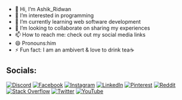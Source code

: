 - 👋 Hi, I’m Ashik_Ridwan
- 👀 I’m interested in programming
- 🌱 I’m currently learning web software development
- 💞️ I’m looking to collaborate on sharing my experiences
- 📫 How to reach me: check out my social media links
- 😄 Pronouns:him
- ⚡ Fun fact: I am an ambivert & love to drink tea☕


## Socials:

[![Discord](https://img.shields.io/badge/Discord-7289DA?style=for-the-badge&logo=discord&logoColor=white)](https://discord.com)
[![Facebook](https://img.shields.io/badge/Facebook-1877F2?style=for-the-badge&logo=facebook&logoColor=white)](https://facebook.com)
[![Instagram](https://img.shields.io/badge/Instagram-E4405F?style=for-the-badge&logo=instagram&logoColor=white)](https://instagram.com)
[![LinkedIn](https://img.shields.io/badge/LinkedIn-0A66C2?style=for-the-badge&logo=linkedin&logoColor=white)](https://linkedin.com)
[![Pinterest](https://img.shields.io/badge/Pinterest-E60023?style=for-the-badge&logo=pinterest&logoColor=white)](https://pinterest.com)
[![Reddit](https://img.shields.io/badge/Reddit-FF4500?style=for-the-badge&logo=reddit&logoColor=white)](https://reddit.com)
[![Stack Overflow](https://img.shields.io/badge/Stack_Overflow-F58025?style=for-the-badge&logo=stack-overflow&logoColor=white)](https://stackoverflow.com)
[![Twitter](https://img.shields.io/badge/Twitter-1DA1F2?style=for-the-badge&logo=twitter&logoColor=white)](https://x.com/ashik_2534)
[![YouTube](https://img.shields.io/badge/YouTube-FF0000?style=for-the-badge&logo=youtube&logoColor=white)](https://youtube.com)

<!---
ashik-2534/ashik-2534 is a ✨ special ✨ repository because its `README.md` (this file) appears on your GitHub profile.
You can click the Preview link to take a look at your changes.
--->
